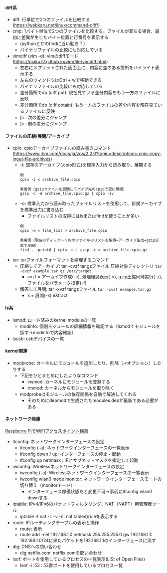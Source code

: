 #### diff系
- diff: 行単位で2つのファイルを比較する (https://webkaru.net/linux/command-diff/)
- cmp: 1バイト単位で2つのファイルを比較する。ファイルが異なる場合、最初に差異が生じたバイト位置と行番号を表示する
  - (pythonとかのfindに近い動き？）
  - バイナリファイルの比較にも対応している
- vimdiff (vim -d): vimのdiffモード(https://maku77.github.io/vim/file/vimdiff.html)
  - 左右にスプリットされた画面上に、内容に差のある箇所をハイライト表示する
  - 左右のウィンドウはCtrl + wで移動できる
  - バイナリファイルの比較にも対応している
  - 差分箇所でdp (diff put): 現在見ている差分内容をもう一方のファイルに反映
  - 差分箇所でdo (diff obtain): もう一方のファイルの差分内容を現在見ているファイルに反映
  - \[c : 次の差分にジャンプ
  - \]c : 前の差分にジャンプ

#### ファイルの圧縮/展開/アーカイブ
- cpio: cpioアーカイブファイルの読み書きコマンド (https://www.ibm.com/docs/ja/zos/2.2.0?topic=descriptions-cpio-copy-inout-file-archives)
  - -i: 既存のアーカイブ(.cpio形式)を標準入力から読み取り、展開する  
    ```
    例
    cpio -i < archive_file.cpio
    
    実用例（gzipファイルを展開してパイプ先のcpioで更に展開）
    gzip -c -d archive_file.cpio.gz | cpio -iv
    ```
  - -o: 標準入力から読み取ったファイルリストを使用して、新規アーカイブを標準出力に書き込む
    - ファイルリストの取得にはlsまたはfindを使うことが多い
    ```
    例
    cpio -o < file_list > archive_file.cpio
    
    実用例（現在のディレクトリ内のファイルのリストを取得→アーカイブ生成→gzip形式で圧縮）
    find . -print0 | cpio -o | gzip -c > archive_file.cpio.gz
    ```
- tar: tarファイルフォーマットを処理するコマンド
  - 圧縮してアーカイブ: tar -cvzf tar.gzファイル 圧縮対象ディレクトリ
    ```tar -cvzf example.tar.gz /etc/target```
    - cvzf = アーカイブ作成(-c), 処理経過表示(-v), gzip圧縮同時実行(-z), ファイルをパラメータ指定(-f)
  - 解答して展開: tar -xvzf tar.gzファイル
    ```tar -xvzf example.tar.gz```
    - x = 展開(-x) eXtract

#### ls系
- lsmod: ロード済みのkernel moduleの一覧
  - modinfo: 個別モジュールの詳細情報を確認する（lsmodでモジュールを探す→modinfoで内容確認）
- lsusb: usbデバイスの一覧

#### kernel関連
- modprobe: カーネルにモジュールを追加したり、削除（-rオプション）したりする
  - 下記をひとまとめにしたようなコマンド
    - insmod: カーネルにモジュールを登録する
    - rmmod:  カーネルからモジュールを取り除く
  - modprobeはモジュールの依存関係を自動で解決してくれる
    - そのためにdepmodで生成されたmodules.depが最新である必要がある 

#### ネットワーク関連
[Raspberry PiでWiFiアクセスポイント構築](https://zenn.dev/yutafujii/books/fcb457e798a3d5/viewer/bce757)
- ifconfig: ネットワークインターフェースの設定
  - ifconfig (-a): ネットワークインターフェースの一覧表示
  - ifconfig <Interface> down / up: インターフェースの停止・起動
  - ifconfig <Interface> up <IPv4> netmask <Netmask>: IPとサブネットマスクを指定して起動
- iwconfig: Wirelessネットワークインターフェースの設定
  - iwconfig (-a): Wirelessネットワークインターフェースの一覧表示
  - iwconfig wlan0 mode monitor: ネットワークインターフェースモードの切り替え（monitorモード）
    - インターフェース稼働状態だと変更不可→事前にifconfig wlan0 downする
- iptable: IPv4/IPv6のパケットフィルタリング、NAT（NAPT）用管理者ツール
  - iptable -t nat -L -v -n: nat tableのruleを表示する
- route: IPルーティングテーブルの表示と操作
  - route: 表示
  - route add -net 192.168.1.0 netmask 255.255.255.0 gw 192.168.1.1: 192.168.1.0/24に来たパケットを192.168.1.1のインターフェースに流す
- dig: DNSへの問い合わせ
  - dig netflix.com: netflix.comを問い合わせ
- lsof: ポートを使用しているプロセスの一覧表示(LiSt of Open Files)
  - lsof -i :53 : 53番ポートを使用しているプロセス一覧
